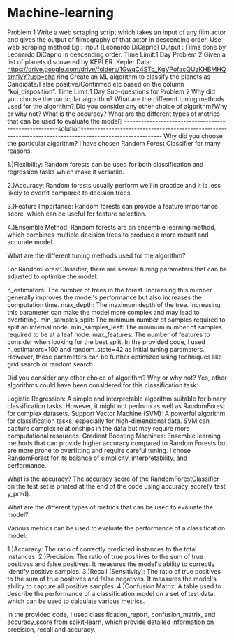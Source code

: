 # Machine-learning
Problem 1 Write a web scraping script which takes an input of any film actor and gives the output of filmography of that actor in descending order. Use web scraping method Eg : input [Leonardo DiCaprio] Output : Films done by Leonardo DiCaprio in descending order.
Time Limit:1 Day 
Problem 2 Given a list of planets discovered by KEPLER. Kepler Data: https://drive.google.com/drive/folders/1GwqC4STc_KgVPofacQUzKHBMHQsmflvY?usp=sha ring Create an ML algorithm to classify the planets as Candidate/False positive/Confirmed etc based on the column “koi_disposition”. 
Time Limit:1 Day
Sub-questions for Problem 2 Why did you choose the particular algorithm?
What are the different tuning methods used for the algorithm? 
Did you consider any other choice of algorithm?Why or why not? 
What is the accuracy? 
What are the different types of metrics that can be used to evaluate the model?
------------------------------------------------------solution-----------------------------------------------------------------------------------------------------------
Why did you choose the particular algorithm?
I have chosen Random Forest Classifier for many reasons:

1.)Flexibility: Random forests can be used for both classification and regression tasks which make it versatile.

2.)Accuracy: Random forests usually perform well in practice and it is less likely to overfit compared to decision trees.

3.)Feature Importance: Random forests can provide a feature importance score, which can be useful for feature selection.

4.)Ensemble Method: Random forests are an ensemble learning method, which combines multiple decision trees to produce a more robust and accurate model.

What are the different tuning methods used for the algorithm?

For RandomForestClassifier, there are several tuning parameters that can be adjusted to optimize the model:

n_estimators: The number of trees in the forest. Increasing this number generally improves the model's performance but also increases the computation time.
max_depth: The maximum depth of the tree. Increasing this parameter can make the model more complex and may lead to overfitting.
min_samples_split: The minimum number of samples required to split an internal node.
min_samples_leaf: The minimum number of samples required to be at a leaf node.
max_features: The number of features to consider when looking for the best split.
In the provided code, I used n_estimators=100 and random_state=42 as initial tuning parameters. However, these parameters can be further optimized using techniques like grid search or random search.

Did you consider any other choice of algorithm? Why or why not?
Yes, other algorithms could have been considered for this classification task:

Logistic Regression: A simple and interpretable algorithm suitable for binary classification tasks. However, it might not perform as well as RandomForest for complex datasets.
Support Vector Machine (SVM): A powerful algorithm for classification tasks, especially for high-dimensional data. SVM can capture complex relationships in the data but may require more computational resources.
Gradient Boosting Machines: Ensemble learning methods that can provide higher accuracy compared to Random Forests but are more prone to overfitting and require careful tuning.
I chose RandomForest for its balance of simplicity, interpretability, and performance.

What is the accuracy?
The accuracy score of the RandomForestClassifier on the test set is printed at the end of the code using accuracy_score(y_test, y_pred).

What are the different types of metrics that can be used to evaluate the model?

Various metrics can be used to evaluate the performance of a classification model:

1.)Accuracy: The ratio of correctly predicted instances to the total instances.
2.)Precision: The ratio of true positives to the sum of true positives and false positives. It measures the model's ability to correctly identify positive samples.
3.)Recall (Sensitivity): The ratio of true positives to the sum of true positives and false negatives. It measures the model's ability to capture all positive samples.
4.)Confusion Matrix: A table used to describe the performance of a classification model on a set of test data, which can be used to calculate various metrics.

In the provided code, I used classification_report, confusion_matrix, and accuracy_score from scikit-learn, which provide detailed information on precision, recall and accuracy.







